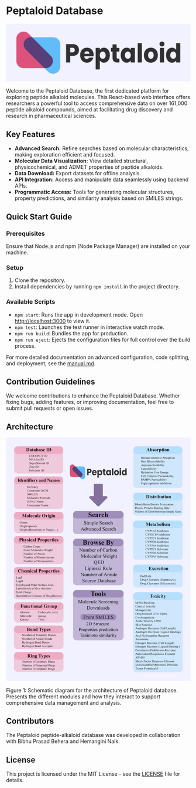# Peptaloid Database 

![Logo](src/images/logo2.jpg)

Welcome to the Peptaloid Database, the first dedicated platform for exploring peptide alkaloid molecules. This React-based web interface offers researchers a powerful tool to access comprehensive data on over 161,000 peptide alkaloid compounds, aimed at facilitating drug discovery and research in pharmaceutical sciences.

## Key Features

- **Advanced Search:** Refine searches based on molecular characteristics, making exploration efficient and focused.
- **Molecular Data Visualization:** View detailed structural, physicochemical, and ADMET properties of peptide alkaloids.
- **Data Download:** Export datasets for offline analysis.
- **API Integration:** Access and manipulate data seamlessly using backend APIs.
- **Programmatic Access:** Tools for generating molecular structures, property predictions, and similarity analysis based on SMILES strings.

## Quick Start Guide

### Prerequisites

Ensure that Node.js and npm (Node Package Manager) are installed on your machine.

### Setup

1. Clone the repository.
2. Install dependencies by running `npm install` in the project directory.

### Available Scripts

- `npm start`: Runs the app in development mode. Open [http://localhost:3000](http://localhost:3000) to view it.
- `npm test`: Launches the test runner in interactive watch mode.
- `npm run build`: Bundles the app for production.
- `npm run eject`: Ejects the configuration files for full control over the build process.

For more detailed documentation on advanced configuration, code splitting, and deployment, see the [manual.md](manual.md).

## Contribution Guidelines

We welcome contributions to enhance the Peptaloid Database. Whether fixing bugs, adding features, or improving documentation, feel free to submit pull requests or open issues.

## Architecture

![Logo](src/images/Architecture_peptaloid.jpg)

Figure 1: Schematic diagram for the architecture of Peptaloid database. Presents the different modules and how they interact to support comprehensive data management and analysis.

## Contributors

The Peptaloid peptide-alkaloid database was developed in collaboration with Bibhu Prasad Behera and Hemangini Naik.

## License

This project is licensed under the MIT License - see the [LICENSE](LICENSE) file for details.
